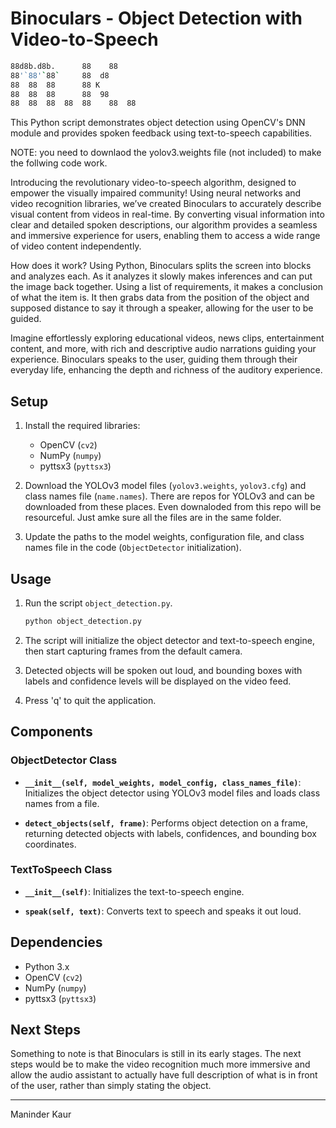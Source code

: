# Binoculars - Object Detection with Video-to-Speech

   ```bash
88d8b.d8b.      88    88 
88'`88'`88`     88  d8
88  88  88      88 K
88  88  88      88  98
88  88  88  88  88    88  88
   ```



This Python script demonstrates object detection using OpenCV's DNN module and provides spoken feedback using text-to-speech capabilities.

NOTE: you need to downlaod the yolov3.weights file (not included) to make the follwing code work. 


Introducing the revolutionary video-to-speech algorithm, designed to empower the visually impaired community! Using neural networks and video recognition libraries, we’ve created Binoculars to accurately describe visual content from videos in real-time. By converting visual information into clear and detailed spoken descriptions, our algorithm provides a seamless and immersive experience for users, enabling them to access a wide range of video content independently.

How does it work? Using Python, Binoculars splits the screen into blocks and analyzes each. As it analyzes it slowly makes inferences and can put the image back together. Using a list of requirements, it makes a conclusion of what the item is. It then grabs data from the position of the object and supposed distance to say it through a speaker, allowing for the user to be guided. 

Imagine effortlessly exploring educational videos, news clips, entertainment content, and more, with rich and descriptive audio narrations guiding your experience. Binoculars speaks to the user, guiding them through their everyday life, enhancing the depth and richness of the auditory experience.

## Setup

1. Install the required libraries:
   - OpenCV (`cv2`)
   - NumPy (`numpy`)
   - pyttsx3 (`pyttsx3`)

2. Download the YOLOv3 model files (`yolov3.weights`, `yolov3.cfg`) and class names file (`name.names`). There are repos for YOLOv3 and can be downloaded from these places. Even downaloded from this repo will be resourceful. Just amke sure all the files are in the same folder.

3. Update the paths to the model weights, configuration file, and class names file in the code (`ObjectDetector` initialization).

## Usage

1. Run the script `object_detection.py`.
   ```bash
   python object_detection.py
   ```

2. The script will initialize the object detector and text-to-speech engine, then start capturing frames from the default camera.

3. Detected objects will be spoken out loud, and bounding boxes with labels and confidence levels will be displayed on the video feed.

4. Press 'q' to quit the application.

## Components

### ObjectDetector Class

- **`__init__(self, model_weights, model_config, class_names_file)`**: Initializes the object detector using YOLOv3 model files and loads class names from a file.
  
- **`detect_objects(self, frame)`**: Performs object detection on a frame, returning detected objects with labels, confidences, and bounding box coordinates.

### TextToSpeech Class

- **`__init__(self)`**: Initializes the text-to-speech engine.

- **`speak(self, text)`**: Converts text to speech and speaks it out loud.

## Dependencies

- Python 3.x
- OpenCV (`cv2`)
- NumPy (`numpy`)
- pyttsx3 (`pyttsx3`)

## Next Steps

Something to note is that Binoculars is still in its early stages. The next steps would be to make the video recognition much more immersive and allow the audio assistant to actually have full description of what is in front of the user, rather than simply stating the object.


---

Maninder Kaur
